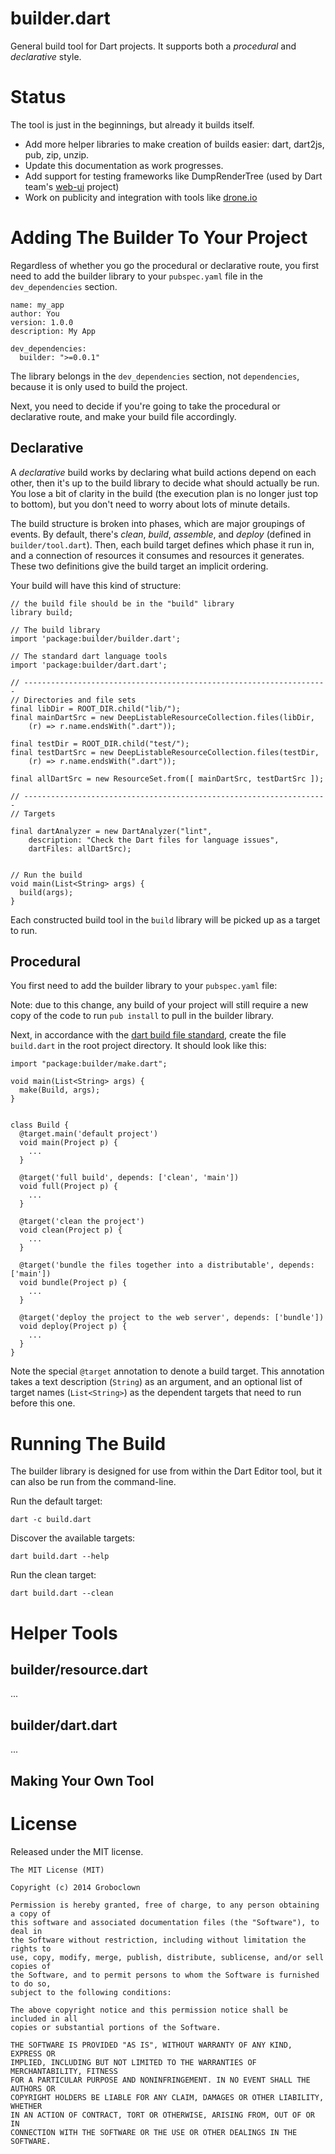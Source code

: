 builder.dart
============

General build tool for Dart projects.  It supports both a *procedural* and *declarative* style.



Status
======

The tool is just in the beginnings, but already it builds itself.

* Add more helper libraries to make creation of builds easier: dart, dart2js, pub, zip, unzip.
* Update this documentation as work progresses.
* Add support for testing frameworks like DumpRenderTree (used by Dart team's [web-ui](https://github.com/dart-lang/web-ui) project)
* Work on publicity and integration with tools like [drone.io](http://docs.drone.io/dart.html)



Adding The Builder To Your Project
==================================

Regardless of whether you go the procedural or declarative route, you first need to add
the builder library to your `pubspec.yaml` file in the `dev_dependencies` section.

    name: my_app
    author: You
    version: 1.0.0
    description: My App

    dev_dependencies:
      builder: ">=0.0.1"

The library belongs in the `dev_dependencies` section, not `dependencies`,
because it is only used to build the project.

Next, you need to decide if you're going to take the procedural or declarative
route, and make your build file accordingly.


Declarative
-----------

A *declarative* build works by declaring what build actions depend on each other,
then it's up to the build library to decide what should actually be run.  You lose
a bit of clarity in the build (the execution plan is no longer just top to bottom),
but you don't need to worry about lots of minute details.

The build structure is broken into phases, which are major groupings of events.  By
default, there's _clean_, _build_, _assemble_, and _deploy_ (defined in
`builder/tool.dart`).  Then, each build target defines which phase it run in,
and a connection of resources it consumes and resources it generates.  These two
definitions give the build target an implicit ordering.

Your build will have this kind of structure:

    // the build file should be in the "build" library
    library build;

    // The build library
    import 'package:builder/builder.dart';

    // The standard dart language tools
    import 'package:builder/dart.dart';

    // --------------------------------------------------------------------
    // Directories and file sets
    final libDir = ROOT_DIR.child("lib/");
    final mainDartSrc = new DeepListableResourceCollection.files(libDir,
        (r) => r.name.endsWith(".dart"));

    final testDir = ROOT_DIR.child("test/");
    final testDartSrc = new DeepListableResourceCollection.files(testDir,
        (r) => r.name.endsWith(".dart"));

    final allDartSrc = new ResourceSet.from([ mainDartSrc, testDartSrc ]);

    // --------------------------------------------------------------------
    // Targets

    final dartAnalyzer = new DartAnalyzer("lint",
        description: "Check the Dart files for language issues",
        dartFiles: allDartSrc);

    
    // Run the build
    void main(List<String> args) {
      build(args);
    }

Each constructed build tool in the `build` library will be picked up as a
target to run.


Procedural
----------


You first need to add the builder library to your `pubspec.yaml` file:



Note: due to this change, any build of your project will still require a new
copy of the code to run `pub install` to pull in the builder library.

Next, in accordance with the [dart build file standard](https://www.dartlang.org/tools/editor/build.html),
create the file `build.dart` in the root project directory.  It should look
like this:

    import "package:builder/make.dart";

    void main(List<String> args) {
      make(Build, args);
    }


    class Build {
      @target.main('default project')
      void main(Project p) {
        ...
      }

      @target('full build', depends: ['clean', 'main'])
      void full(Project p) {
        ...
      }

      @target('clean the project')
      void clean(Project p) {
        ...
      }

      @target('bundle the files together into a distributable', depends: ['main'])
      void bundle(Project p) {
        ...
      }

      @target('deploy the project to the web server', depends: ['bundle'])
      void deploy(Project p) {
        ...
      }
    }

Note the special `@target` annotation to denote a build target.  This annotation
takes a text description (`String`) as an argument, and an optional list of
target names (`List<String>`) as the dependent targets that need to run before
this one.

Running The Build
=================

The builder library is designed for use from within the Dart Editor tool, but
it can also be run from the command-line.



Run the default target:

`dart -c build.dart`


Discover the available targets:

`dart build.dart --help`


Run the clean target:

`dart build.dart --clean`



Helper Tools
============


builder/resource.dart
---------------------

...

builder/dart.dart
-----------------

...


Making Your Own Tool
--------------------


License
=======

Released under the MIT license.

    The MIT License (MIT)

    Copyright (c) 2014 Groboclown

    Permission is hereby granted, free of charge, to any person obtaining a copy of
    this software and associated documentation files (the "Software"), to deal in
    the Software without restriction, including without limitation the rights to
    use, copy, modify, merge, publish, distribute, sublicense, and/or sell copies of
    the Software, and to permit persons to whom the Software is furnished to do so,
    subject to the following conditions:

    The above copyright notice and this permission notice shall be included in all
    copies or substantial portions of the Software.

    THE SOFTWARE IS PROVIDED "AS IS", WITHOUT WARRANTY OF ANY KIND, EXPRESS OR
    IMPLIED, INCLUDING BUT NOT LIMITED TO THE WARRANTIES OF MERCHANTABILITY, FITNESS
    FOR A PARTICULAR PURPOSE AND NONINFRINGEMENT. IN NO EVENT SHALL THE AUTHORS OR
    COPYRIGHT HOLDERS BE LIABLE FOR ANY CLAIM, DAMAGES OR OTHER LIABILITY, WHETHER
    IN AN ACTION OF CONTRACT, TORT OR OTHERWISE, ARISING FROM, OUT OF OR IN
    CONNECTION WITH THE SOFTWARE OR THE USE OR OTHER DEALINGS IN THE SOFTWARE.


